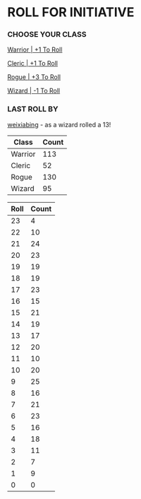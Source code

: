 # ROLL FOR INITIATIVE
### CHOOSE YOUR CLASS

[Warrior | +1 To Roll](https://github.com/benjaminsampica/benjaminsampica/issues/new?title=roll%7Cwarrior&body=Just+click+%27Submit+new+issue%27.)

[Cleric | +1 To Roll](https://github.com/benjaminsampica/benjaminsampica/issues/new?title=roll%7Ccleric&body=Just+click+%27Submit+new+issue%27.)

[Rogue | +3 To Roll](https://github.com/benjaminsampica/benjaminsampica/issues/new?title=roll%7Crogue&body=Just+click+%27Submit+new+issue%27.)

[Wizard | -1 To Roll](https://github.com/benjaminsampica/benjaminsampica/issues/new?title=roll%7Cwizard&body=Just+click+%27Submit+new+issue%27.)
### LAST ROLL BY
[weixiabing](https://www.github.com/weixiabing) - as a wizard rolled a 13!

|Class|Count|
|-|-|
|Warrior|113|
|Cleric|52|
|Rogue|130|
|Wizard|95|

|Roll|Count|
|-|-|
|23|4
|22|10
|21|24
|20|23
|19|19
|18|19
|17|23
|16|15
|15|21
|14|19
|13|17
|12|20
|11|10
|10|20
|9|25
|8|16
|7|21
|6|23
|5|16
|4|18
|3|11
|2|7
|1|9
|0|0
